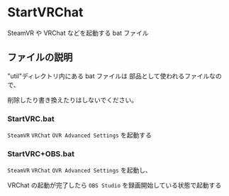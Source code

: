 # StartVRChat

SteamVR や VRChat などを起動する bat ファイル

## ファイルの説明

"util"ディレクトリ内にある bat ファイルは 部品として使われるファイルなので、

削除したり書き換えたりはしないでください。

### StartVRC.bat

`SteamVR` `VRChat` `OVR Advanced Settings` を起動する

### StartVRC+OBS.bat

`SteamVR` `VRChat` `OVR Advanced Settings` を起動し、

VRChat の起動が完了したら `OBS Studio` を録画開始している状態で起動する
